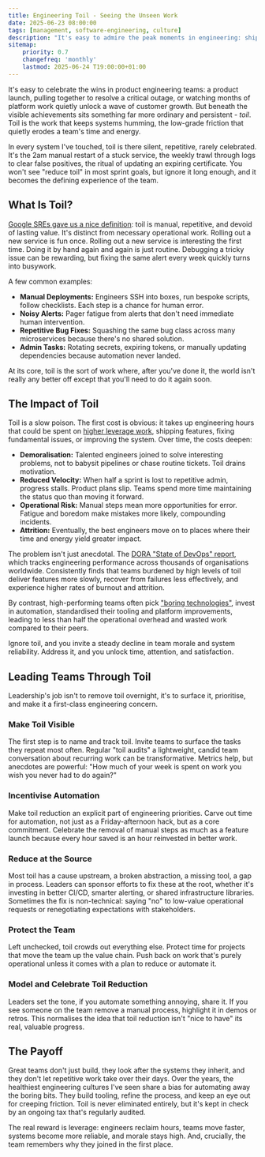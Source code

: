 ```yaml
---
title: Engineering Toil - Seeing the Unseen Work
date: 2025-06-23 08:00:00
tags: [management, software-engineering, culture]
description: "It's easy to admire the peak moments in engineering: shipping features, the incident recovery, the burst of innovation after months of foundational work. But beneath the visible achievements sits something far more ordinary and persistent - *toil*. Toil is the work that keeps systems humming, the low-grade friction that quietly erodes a team's time, energy, and, eventually, spirit."
sitemap:
    priority: 0.7
    changefreq: 'monthly'
    lastmod: 2025-06-24 T19:00:00+01:00
---
```


It's easy to celebrate the wins in product engineering teams: a product launch, pulling together to resolve a critical outage, or watching months of platform work quietly unlock a wave of customer growth. But beneath the visible achievements sits something far more ordinary and persistent - *toil*. Toil is the work that keeps systems humming, the low-grade friction that quietly erodes a team's time and energy.

In every system I've touched, toil is there silent, repetitive, rarely celebrated. It's the 2am manual restart of a stuck service, the weekly trawl through logs to clear false positives, the ritual of updating an expiring certificate. You won't see "reduce toil" in most sprint goals, but ignore it long enough, and it becomes the defining experience of the team.

## What Is Toil?

[Google SREs gave us a nice definition](https://sre.google/sre-book/eliminating-toil/): toil is manual, repetitive, and devoid of lasting value. It's distinct from necessary operational work. Rolling out a new service is fun once. Rolling out a new service is interesting the first time. Doing it by hand again and again is just routine. Debugging a tricky issue can be rewarding, but fixing the same alert every week quickly turns into busywork.

A few common examples:

- **Manual Deployments:** Engineers SSH into boxes, run bespoke scripts, follow checklists. Each step is a chance for human error.
- **Noisy Alerts:** Pager fatigue from alerts that don't need immediate human intervention.
- **Repetitive Bug Fixes:** Squashing the same bug class across many microservices because there's no shared solution.
- **Admin Tasks:** Rotating secrets, expiring tokens, or manually updating dependencies because automation never landed.

At its core, toil is the sort of work where, after you've done it, the world isn't really any better off except that you'll need to do it again soon.

## The Impact of Toil

Toil is a slow poison. The first cost is obvious: it takes up engineering hours that could be spent on [higher leverage work](/doing-leveraged-work), shipping features, fixing fundamental issues, or improving the system. Over time, the costs deepen:

- **Demoralisation:** Talented engineers joined to solve interesting problems, not to babysit pipelines or chase routine tickets. Toil drains motivation.
- **Reduced Velocity:** When half a sprint is lost to repetitive admin, progress stalls. Product plans slip. Teams spend more time maintaining the status quo than moving it forward.
- **Operational Risk:** Manual steps mean more opportunities for error. Fatigue and boredom make mistakes more likely, compounding incidents.
- **Attrition:** Eventually, the best engineers move on to places where their time and energy yield greater impact.

The problem isn't just anecdotal. The [DORA "State of DevOps" report](https://dora.dev/research/2024/dora-report), which tracks engineering performance across thousands of organisations worldwide. Consistently finds that teams burdened by high levels of toil deliver features more slowly, recover from failures less effectively, and experience higher rates of burnout and attrition.

By contrast, high-performing teams often pick ["boring technologies"](/boring-tech), invest in automation, standardised their tooling and platform improvements, leading to less than half the operational overhead and wasted work compared to their peers.

Ignore toil, and you invite a steady decline in team morale and system reliability. Address it, and you unlock time, attention, and satisfaction.

## Leading Teams Through Toil

Leadership's job isn't to remove toil overnight, it's to surface it, prioritise, and make it a first-class engineering concern.

### Make Toil Visible

The first step is to name and track toil. Invite teams to surface the tasks they repeat most often. Regular "toil audits" a lightweight, candid team conversation about recurring work can be transformative. Metrics help, but anecdotes are powerful: "How much of your week is spent on work you wish you never had to do again?"

### Incentivise Automation

Make toil reduction an explicit part of engineering priorities. Carve out time for automation, not just as a Friday-afternoon hack, but as a core commitment. Celebrate the removal of manual steps as much as a feature launch because every hour saved is an hour reinvested in better work.

### Reduce at the Source

Most toil has a cause upstream, a broken abstraction, a missing tool, a gap in process. Leaders can sponsor efforts to fix these at the root, whether it's investing in better CI/CD, smarter alerting, or shared infrastructure libraries. Sometimes the fix is non-technical: saying "no" to low-value operational requests or renegotiating expectations with stakeholders.

### Protect the Team

Left unchecked, toil crowds out everything else. Protect time for projects that move the team up the value chain. Push back on work that's purely operational unless it comes with a plan to reduce or automate it.

### Model and Celebrate Toil Reduction

Leaders set the tone, if you automate something annoying, share it. If you see someone on the team remove a manual process, highlight it in demos or retros. This normalises the idea that toil reduction isn't "nice to have" its real, valuable progress.

## The Payoff

Great teams don't just build, they look after the systems they inherit, and they don't let repetitive work take over their days. Over the years, the healthiest engineering cultures I've seen share a bias for automating away the boring bits. They build tooling, refine the process, and keep an eye out for creeping friction. Toil is never eliminated entirely, but it's kept in check by an ongoing tax that's regularly audited.

The real reward is leverage: engineers reclaim hours, teams move faster, systems become more reliable, and morale stays high. And, crucially, the team remembers why they joined in the first place.
